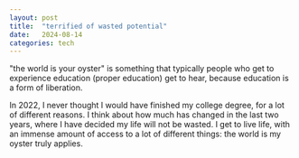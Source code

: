 ```yaml
---
layout: post
title:  "terrified of wasted potential"
date:   2024-08-14 
categories: tech
---
```


"the world is your oyster" is something that typically people who get to experience education (proper education) get to hear, because education is a form of liberation. 

In 2022, I never thought I would have finished my college degree, for a lot of different reasons. I think about how much has changed in the last two years, where I have decided my life will not be wasted. I get to live life, with an immense amount of access to a lot of different things: the world is my oyster truly applies. 